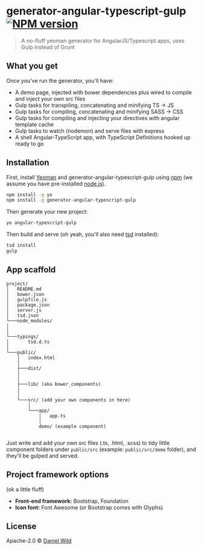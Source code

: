 # generator-angular-typescript-gulp [![NPM version][npm-image]][npm-url]
> A no-fluff yeoman generator for AngularJS/Typescript apps, uses Gulp instead of Grunt

## What you get

Once you've run the generator, you'll have:

<ul>
	<li>A demo page, injected with bower dependencies plus wired to compile and inject your own src files</li>
	<li>Gulp tasks for transpiling, concatenating and minifying TS -> JS</li>
	<li>Gulp tasks for compiling, concatenating and minifying SASS -> CSS</li>
	<li>Gulp tasks for compiling and injecting your directives with angular template cache</li> 
	<li>Gulp tasks to watch (nodemon) and serve files with express</li>
	<li>A shell Angular-TypeScript app, with TypeScript Definitions hooked up ready to go</li>
</ul>	

## Installation

First, install [Yeoman](http://yeoman.io) and generator-angular-typescript-gulp using [npm](https://www.npmjs.com/) 
(we assume you have pre-installed [node.js](https://nodejs.org/)).

```bash
npm install -g yo
npm install -g generator-angular-typescript-gulp
```

Then generate your new project:

```bash
yo angular-typescript-gulp
```

Then build and serve (oh yeah, you'll also need [tsd](https://www.npmjs.com/package/tsd) installed):

```bash
tsd install
gulp
```

## App scaffold

```
project/
│   README.md
│   bower.json
│   gulpfile.js
│   package.json
│   server.js
│   tsd.json   
└───node_modules/
│
│
└───typings/
│       tsd.d.ts
│    
└───public/
    │   index.html   
    │
    ├───dist/ 
    │
    │   
    ├───lib/ (aka bower_components)    
    │  
    │
    └───src/ (add your own components in here)
        │    
        └───app/
            │   app.ts   
            │
            demo/ (example component)    
    
```

Just write and add your own src files (.ts, .html, .scss) to tidy little component folders under `public/src` (example: `public/src/demo` folder),
and they'll be gulped and served.

## Project framework options 
<p>(ok a little fluff)</p>
<ul>
	<li><strong>Front-end framework:</strong> Bootstrap, Foundation</li>
	<li><strong>Icon font:</strong> Font Awesome (or Bootstrap comes with Glyphs)</li>
</ul>	


## License

Apache-2.0 © [Daniel Wild](http://etchdesign.com.au)

[npm-image]: https://badge.fury.io/js/generator-angular-typescript-gulp.svg
[npm-url]: https://npmjs.org/package/generator-angular-typescript-gulp

